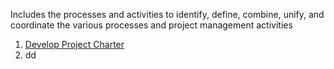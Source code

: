 Includes the processes and activities to identify, define, combine, unify, 
and coordinate the various processes and project management activities

1. [Develop Project Charter](blog/blob/master/management/PMP/PMBOK6/processes/Develop%20Project%20Charter/README.md)
2. dd
